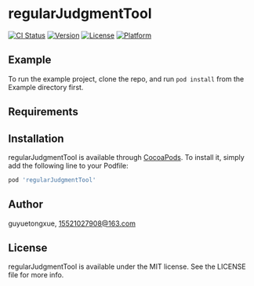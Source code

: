 # regularJudgmentTool

[![CI Status](https://img.shields.io/travis/guyuetongxue/regularJudgmentTool.svg?style=flat)](https://travis-ci.org/guyuetongxue/regularJudgmentTool)
[![Version](https://img.shields.io/cocoapods/v/regularJudgmentTool.svg?style=flat)](https://cocoapods.org/pods/regularJudgmentTool)
[![License](https://img.shields.io/cocoapods/l/regularJudgmentTool.svg?style=flat)](https://cocoapods.org/pods/regularJudgmentTool)
[![Platform](https://img.shields.io/cocoapods/p/regularJudgmentTool.svg?style=flat)](https://cocoapods.org/pods/regularJudgmentTool)

## Example

To run the example project, clone the repo, and run `pod install` from the Example directory first.

## Requirements

## Installation

regularJudgmentTool is available through [CocoaPods](https://cocoapods.org). To install
it, simply add the following line to your Podfile:

```ruby
pod 'regularJudgmentTool'
```

## Author

guyuetongxue, 15521027908@163.com

## License

regularJudgmentTool is available under the MIT license. See the LICENSE file for more info.
